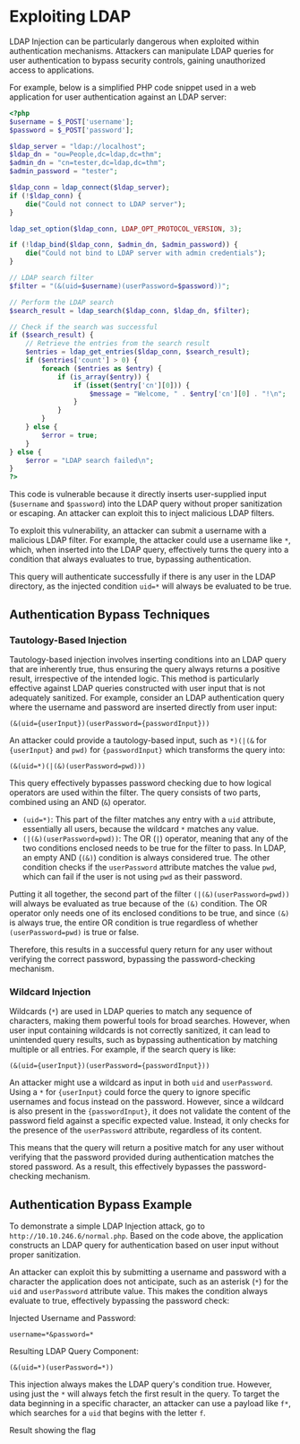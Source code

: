 # Exploiting LDAP

LDAP Injection can be particularly dangerous when exploited within authentication mechanisms. Attackers can manipulate LDAP queries for user authentication to bypass security controls, gaining unauthorized access to applications.

For example, below is a simplified PHP code snippet used in a web application for user authentication against an LDAP server:

```php
<?php
$username = $_POST['username'];
$password = $_POST['password'];

$ldap_server = "ldap://localhost";
$ldap_dn = "ou=People,dc=ldap,dc=thm";
$admin_dn = "cn=tester,dc=ldap,dc=thm";
$admin_password = "tester"; 

$ldap_conn = ldap_connect($ldap_server);
if (!$ldap_conn) {
    die("Could not connect to LDAP server");
}

ldap_set_option($ldap_conn, LDAP_OPT_PROTOCOL_VERSION, 3);

if (!ldap_bind($ldap_conn, $admin_dn, $admin_password)) {
    die("Could not bind to LDAP server with admin credentials");
}

// LDAP search filter
$filter = "(&(uid=$username)(userPassword=$password))";

// Perform the LDAP search
$search_result = ldap_search($ldap_conn, $ldap_dn, $filter);

// Check if the search was successful
if ($search_result) {
    // Retrieve the entries from the search result
    $entries = ldap_get_entries($ldap_conn, $search_result);
    if ($entries['count'] > 0) {
        foreach ($entries as $entry) {
            if (is_array($entry)) {
                if (isset($entry['cn'][0])) {
                    $message = "Welcome, " . $entry['cn'][0] . "!\n";
                }
            }
        }
    } else {
        $error = true;
    }
} else {
    $error = "LDAP search failed\n";
}
?>
```

This code is vulnerable because it directly inserts user-supplied input (`$username` and `$password`) into the LDAP query without proper sanitization or escaping. An attacker can exploit this to inject malicious LDAP filters.

To exploit this vulnerability, an attacker can submit a username with a malicious LDAP filter. For example, the attacker could use a username like `*`, which, when inserted into the LDAP query, effectively turns the query into a condition that always evaluates to true, bypassing authentication.

This query will authenticate successfully if there is any user in the LDAP directory, as the injected condition `uid=*` will always be evaluated to be true.

## Authentication Bypass Techniques

### Tautology-Based Injection

Tautology-based injection involves inserting conditions into an LDAP query that are inherently true, thus ensuring the query always returns a positive result, irrespective of the intended logic. This method is particularly effective against LDAP queries constructed with user input that is not adequately sanitized. For example, consider an LDAP authentication query where the username and password are inserted directly from user input:

```
(&(uid={userInput})(userPassword={passwordInput}))
```

An attacker could provide a tautology-based input, such as `*)(|(&` for `{userInput}` and `pwd)` for `{passwordInput}` which transforms the query into:

```
(&(uid=*)(|(&)(userPassword=pwd)))
```

This query effectively bypasses password checking due to how logical operators are used within the filter. The query consists of two parts, combined using an AND (`&`) operator.

- `(uid=*)`: This part of the filter matches any entry with a `uid` attribute, essentially all users, because the wildcard `*` matches any value.
- `(|(&)(userPassword=pwd))`: The OR (`|`) operator, meaning that any of the two conditions enclosed needs to be true for the filter to pass. In LDAP, an empty AND (`(&)`) condition is always considered true. The other condition checks if the `userPassword` attribute matches the value `pwd`, which can fail if the user is not using `pwd` as their password.

Putting it all together, the second part of the filter `(|(&)(userPassword=pwd))` will always be evaluated as true because of the `(&)` condition. The OR operator only needs one of its enclosed conditions to be true, and since `(&)` is always true, the entire OR condition is true regardless of whether `(userPassword=pwd)` is true or false.

Therefore, this results in a successful query return for any user without verifying the correct password, bypassing the password-checking mechanism.

### Wildcard Injection

Wildcards (`*`) are used in LDAP queries to match any sequence of characters, making them powerful tools for broad searches. However, when user input containing wildcards is not correctly sanitized, it can lead to unintended query results, such as bypassing authentication by matching multiple or all entries. For example, if the search query is like:

```
(&(uid={userInput})(userPassword={passwordInput}))
```

An attacker might use a wildcard as input in both `uid` and `userPassword`. Using a `*` for `{userInput}` could force the query to ignore specific usernames and focus instead on the password. However, since a wildcard is also present in the `{passwordInput}`, it does not validate the content of the password field against a specific expected value. Instead, it only checks for the presence of the `userPassword` attribute, regardless of its content.

This means that the query will return a positive match for any user without verifying that the password provided during authentication matches the stored password. As a result, this effectively bypasses the password-checking mechanism.

## Authentication Bypass Example

To demonstrate a simple LDAP Injection attack, go to `http://10.10.246.6/normal.php`. Based on the code above, the application constructs an LDAP query for authentication based on user input without proper sanitization.

An attacker can exploit this by submitting a username and password with a character the application does not anticipate, such as an asterisk (`*`) for the `uid` and `userPassword` attribute value. This makes the condition always evaluate to true, effectively bypassing the password check:

Injected Username and Password:

```
username=*&password=*
```

Resulting LDAP Query Component:

```
(&(uid=*)(userPassword=*))
```

This injection always makes the LDAP query's condition true. However, using just the `*` will always fetch the first result in the query. To target the data beginning in a specific character, an attacker can use a payload like `f*`, which searches for a `uid` that begins with the letter `f`.

Result showing the flag